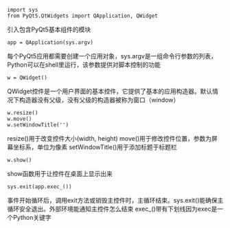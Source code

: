     
    import sys
    from PyQt5.QtWidgets import QApplication, QWidget

引入包含PyQt5基本组件的模块
    
    app = QApplication(sys.argv)
    
每个PyQt5应用都需要创建一个应用对象，sys.argv是一组命令行参数的列表，Python可以在shell里运行，该参数提供对脚本控制的功能

    w = QWidget()

QWidget控件是一个用户界面的基本控件，它提供了基本的应用构造器。默认情况下构造器没有父级，没有父级的构造器被称为窗口（window）

    w.resize()
    w.move()
    w.setWindowTitle('')

resize()用于改变控件大小(width, height)
move()用于修改控件位置，参数为屏幕坐标系，单位为像素
setWindowTitle()用于添加标题于标题栏

    w.show()

show函数用于让控件在桌面上显示出来

    sys.exit(app.exec_())

事件开始循环后，调用exit方法或销毁主控件时，主循环结束。sys.exit()能确保主循环安全退出。外部环境能通知主控件怎么结束
exec_()带有下划线因为exec是一个Python关键字
